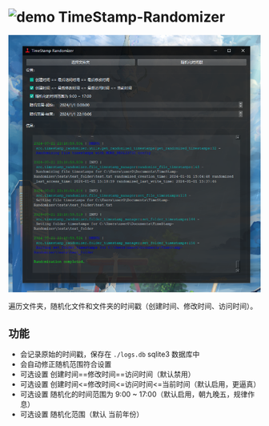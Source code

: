 # <img src="src/gui/resources/icon.ico" alt="demo" width="50" height="50"> TimeStamp-Randomizer

![alt text](assets/demo.png)

遍历文件夹，随机化文件和文件夹的时间戳（创建时间、修改时间、访问时间）。

## 功能

- 会记录原始的时间戳，保存在 `./logs.db` sqlite3 数据库中
- 会自动修正随机范围符合设置
- 可选设置 创建时间==修改时间==访问时间（默认禁用）
- 可选设置 创建时间<=修改时间<=访问时间<=当前时间（默认启用，更逼真）
- 可选设置 随机化的时间范围为 9:00 ~ 17:00（默认启用，朝九晚五，规律作息）
- 可选设置 随机化范围（默认 当前年份）
